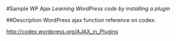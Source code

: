 #Sample WP Ajax
*Learning WordPress code by installing a plugin*

##Description
WordPress ajax function reference on codex:

http://codex.wordpress.org/AJAX_in_Plugins
